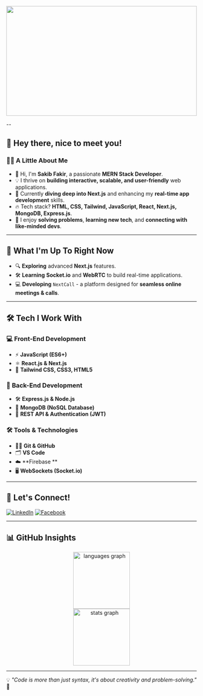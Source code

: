 <br clear="both">

<div align="center">
  <img height="290" width="100%" src="https://i.ibb.co.com/NzH5B20/Chat-GPT-Image-Apr-11-2025-08-00-34-PM.png" />
</div>

--

## 👋 Hey there, nice to meet you!

### 🧑‍💻 A Little About Me

- 🚀 Hi, I'm **Sakib Fakir**, a passionate **MERN Stack Developer**.
- 💡 I thrive on **building interactive, scalable, and user-friendly** web applications.
- 🌱 Currently **diving deep into Next.js** and enhancing my **real-time app development** skills.
- 🔥 Tech stack? **HTML, CSS, Tailwind, JavaScript, React, Next.js, MongoDB, Express.js**.
- 📌 I enjoy **solving problems**, **learning new tech**, and **connecting with like-minded devs**.

---

## 🚀 **What I'm Up To Right Now**

- 🔍 **Exploring** advanced **Next.js** features.
- 🛠 **Learning** **Socket.io** and **WebRTC** to build real-time applications.
- 💻 **Developing** `NextCall` - a platform designed for **seamless online meetings & calls**.

---

## 🛠 **Tech I Work With**

### 💻 **Front-End Development**
- ⚡ **JavaScript (ES6+)**
- ⚛ **React.js & Next.js**
- 🎨 **Tailwind CSS, CSS3, HTML5**

### 🚀 **Back-End Development**
- 🛠 **Express.js & Node.js**
- 🍃 **MongoDB (NoSQL Database)**
- 🔄 **REST API & Authentication (JWT)**

### 🛠 **Tools & Technologies**
- 🧑‍💻 **Git & GitHub**
- 🗂 **VS Code**
- ☁️ **Firebase **
- 🖥 **WebSockets (Socket.io)**

---

## 📌 **Let's Connect!**

[![LinkedIn](https://img.shields.io/badge/LinkedIn-0077B5?style=for-the-badge&logo=linkedin&logoColor=white)](https://www.linkedin.com/in/sakib-fakir-183923295/)
[![Facebook](https://img.shields.io/badge/Facebook-1877F2?style=for-the-badge&logo=facebook&logoColor=white)](https://web.facebook.com/sakib.fakir.169832)

---

## 📊 **GitHub Insights**

<div align="center">
  <img src="https://github-readme-stats.vercel.app/api/top-langs?username=SakibFakir69&locale=en&hide_title=false&layout=compact&card_width=320&langs_count=5&theme=dracula&hide_border=true&order=2" height="150" alt="languages graph" /> <br>
  <img src="https://github-readme-stats.vercel.app/api?username=SakibFakir69&hide_title=false&hide_rank=false&show_icons=true&include_all_commits=true&count_private=true&disable_animations=false&theme=dracula&locale=en&hide_border=false&order=1" height="150" alt="stats graph"  />
</div>

---

💡 *"Code is more than just syntax, it's about creativity and problem-solving."* 🚀
